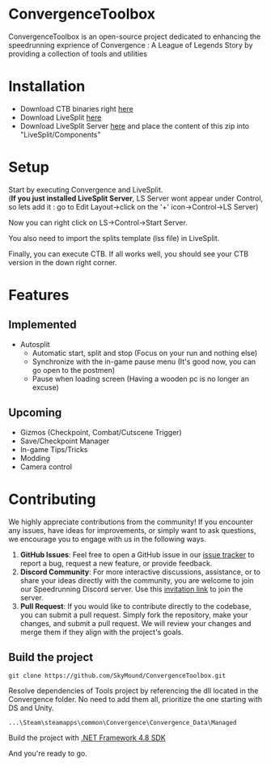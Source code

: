 # ConvergenceToolbox
ConvergenceToolbox is an open-source project dedicated to enhancing the speedrunning exprience of Convergence : A League of Legends Story by providing a collection of tools and utilities


# Installation

- Download CTB binaries right [here](https://github.com/SkyMound/ConvergenceToolbox/releases)
- Download LiveSplit [here](https://livesplit.org/downloads/)
- Download LiveSplit Server [here](https://github.com/LiveSplit/LiveSplit.Server/releases) and place the content of this zip into "LiveSplit/Components"


# Setup

Start by executing Convergence and LiveSplit.  
(**If you just installed LiveSplit Server**, LS Server wont appear under Control, so lets add it : go to Edit Layout&rarr;click on the '+' icon&rarr;Control&rarr;LS Server)

Now you can right click on LS&rarr;Control&rarr;Start Server.

You also need to import the splits template (lss file) in LiveSplit.

Finally, you can execute CTB. If all works well, you should see your CTB version in the down right corner.


# Features

## Implemented
- Autosplit
    - Automatic start, split and stop (Focus on your run and nothing else)
    - Synchronize with the in-game pause menu (It's good now, you can go open to the postmen)
    - Pause when loading screen (Having a wooden pc is no longer an excuse)

## Upcoming
- Gizmos (Checkpoint, Combat/Cutscene Trigger)
- Save/Checkpoint Manager
- In-game Tips/Tricks
- Modding
- Camera control


# Contributing

We highly appreciate contributions from the community! If you encounter any issues, have ideas for improvements, or simply want to ask questions, we encourage you to engage with us in the following ways.
1. **GitHub Issues**: Feel free to open a GitHub issue in our [issue tracker](https://github.com/SkyMound/ConvergenceToolbox/issues) to report a bug, request a new feature, or provide feedback. 
2. **Discord Community**: For more interactive discussions, assistance, or to share your ideas directly with the community, you are welcome to join our Speedrunning Discord server. Use this [invitation link](https://discord.gg/FXame4kQ7h) to join the server.
3. **Pull Request**: If you would like to contribute directly to the codebase, you can submit a pull request. Simply fork the repository, make your changes, and submit a pull request. We will review your changes and merge them if they align with the project's goals.

## Build the project

```
git clone https://github.com/SkyMound/ConvergenceToolbox.git
```

Resolve dependencies of Tools project by referencing the dll located in the Convergence folder. No need to add them all, prioritize the one starting with DS and Unity.

```
...\Steam\steamapps\common\Convergence\Convergence_Data\Managed
```

Build the project with [.NET Framework 4.8 SDK](https://dotnet.microsoft.com/en-us/download/dotnet-framework/net48)

And you're ready to go.